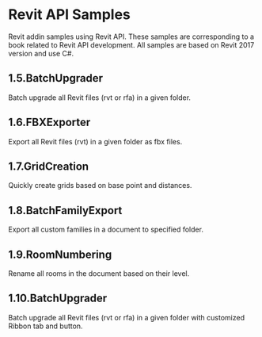 # Revit API Samples
Revit addin samples using Revit API. These samples are corresponding to a book related to Revit API development. All samples are based on Revit 2017 version and use C#.

## 1.5.BatchUpgrader
Batch upgrade all Revit files (rvt or rfa) in a given folder.

## 1.6.FBXExporter
Export all Revit files (rvt) in a given folder as fbx files.

## 1.7.GridCreation
Quickly create grids based on base point and distances.

## 1.8.BatchFamilyExport
Export all custom families in a document to specified folder.

## 1.9.RoomNumbering
Rename all rooms in the document based on their level.

## 1.10.BatchUpgrader
Batch upgrade all Revit files (rvt or rfa) in a given folder with customized Ribbon tab and button.